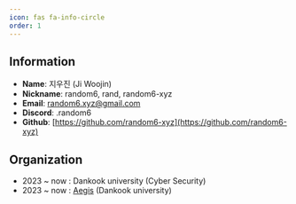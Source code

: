 ```yaml
---
icon: fas fa-info-circle
order: 1
---
```


## **Information**

- **Name**: 지우진 (Ji Woojin)
- **Nickname**: random6, rand, random6-xyz
- **Email**: [random6.xyz@gmail.com](mailto:random6.xyz@gmail.com)
- **Discord**: .random6
- **Github**: [https://github.com/random6-xyz](https://github.com/random6-xyz)

## **Organization**

- 2023 ~ now : Dankook university (Cyber Security)
- 2023 ~ now : [Aegis](https://cms.dankook.ac.kr/web/club/aegis) (Dankook university)
